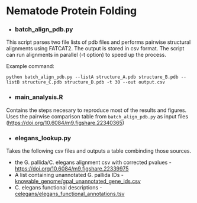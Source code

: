 # Nematode Protein Folding

- ### batch_align_pdb.py

This script parses two file lists of pdb files and performs pairwise structural alignments using FATCAT2. The output is stored in csv format.
The script can run alignments in parallel (-t option) to speed up the process.

Example command:

```{bash}
python batch_align_pdb.py --listA structure_A.pdb structure_B.pdb --listB structure_C.pdb structure_D.pdb -t 30 --out output.csv
```

- ### main_analysis.R
Contains the steps necesary to reproduce most of the results and figures. Uses the pairwise comparison table from `batch_align_pdb.py` as input files (https://doi.org/10.6084/m9.figshare.22340365)


- ### elegans_lookup.py

Takes the following csv files and outputs a table combinding those sources.
- the G. pallida/C. elegans alignment csv with corrected pvalues - https://doi.org/10.6084/m9.figshare.22339975
- A list containing unannotated G. pallida IDs - [knowable_genome/gpal_unannotated_gene_ids.csv](knowable_genome/gpal_unannotated_gene_ids.csv)
- C. elegans functional descriptions  - [celegans/elegans_functional_annotations.tsv](celegans/elegans_functional_annotations.tsv)
 

